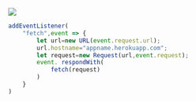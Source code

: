 ﻿[![](https://www.herokucdn.com/deploy/button.png)](https://heroku.com/deploy?template=https://github.com/IsaiahBuck/one.git)

```js
addEventListener(
    "fetch",event => {
        let url=new URL(event.request.url);
        url.hostname="appname.herokuapp.com";
        let request=new Request(url,event.request);
        event. respondWith(
            fetch(request)
        )
    }
)
```